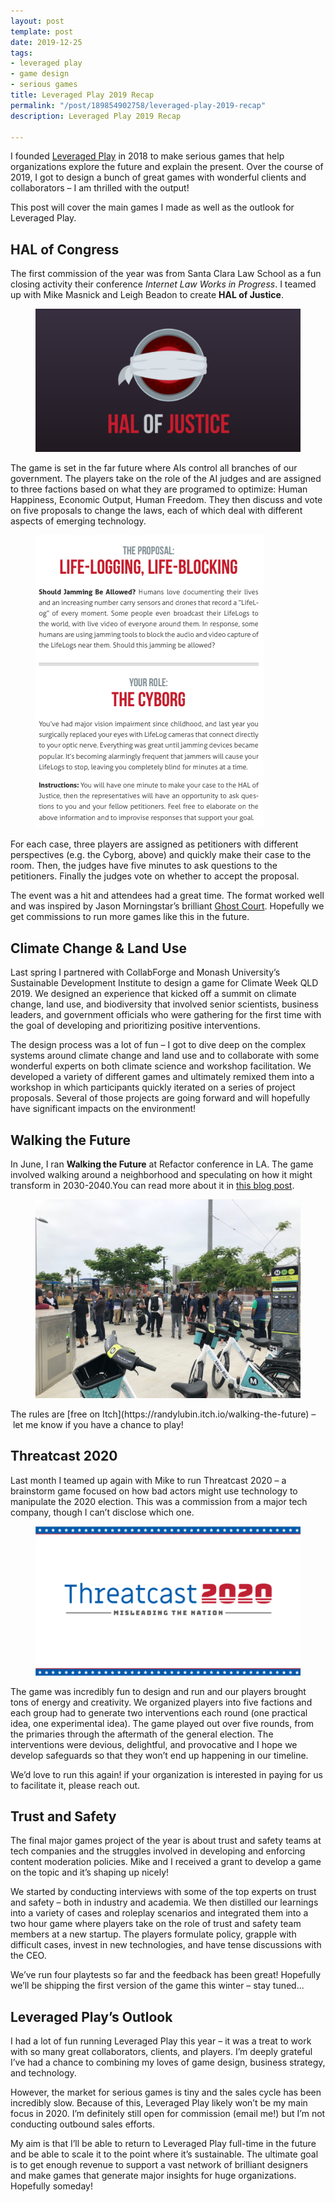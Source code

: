 ```yaml
---
layout: post
template: post
date: 2019-12-25
tags:
- leveraged play
- game design
- serious games
title: Leveraged Play 2019 Recap
permalink: "/post/189854902758/leveraged-play-2019-recap"
description: Leveraged Play 2019 Recap

---
```

<p>I founded <a href="https://leveragedplay.com/">Leveraged Play</a> in 2018 to make serious games that help organizations explore the future and explain the present. Over the course of 2019, I got to design a bunch of great games with wonderful clients and collaborators – I am thrilled with the output!</p><p>This post will cover the main games I made as well as the outlook for Leveraged Play.</p><h2>HAL of Congress</h2><p>The first commission of the year was from Santa Clara Law School as a fun closing activity their conference <i>Internet Law Works in Progress</i>. I teamed up with Mike Masnick and Leigh Beadon to create <b>HAL of Justice</b>.</p><figure data-orig-width="778" data-orig-height="421" class="tmblr-full"><img src="/images/c903c1c1aabed69ff351fb890f0bd08dc95c75070aace4768132916e7fbfe0e5.png" alt="image" data-orig-width="778" data-orig-height="421"></figure><p>The game is set in the far future where AIs control all branches of our government. The players take on the role of the AI judges and are assigned to three factions based on what they are programed to optimize: Human Happiness, Economic Output, Human Freedom. They then discuss and vote on five proposals to change the laws, each of which deal with different aspects of emerging technology.</p><figure data-orig-width="365" data-orig-height="469" class="tmblr-full"><img src="/images/0e8cde7d6473b47f6bb8d5af28a1c85021fc8380f647209e800fdf4d7fbb970b.png" alt="image" data-orig-width="365" data-orig-height="469"></figure><p>For each case, three players are assigned as petitioners with different perspectives (e.g. the Cyborg, above) and quickly make their case to the room. Then, the judges have five minutes to ask questions to the petitioners. Finally the judges vote on whether to accept the proposal.<br></p><p>The event was a hit and attendees had a great time. The format worked well and was inspired by Jason Morningstar’s brilliant <a href="https://bullypulpitgames.com/games/ghost-court/">Ghost Court</a>. Hopefully we get commissions to run more games like this in the future.</p><h2>Climate Change & Land Use</h2><p>Last spring I partnered with CollabForge and Monash University’s Sustainable Development Institute to design a game for Climate Week QLD 2019. We designed an experience that kicked off a summit on climate change, land use, and biodiversity that involved senior scientists, business leaders, and government officials who were gathering for the first time with the goal of developing and prioritizing positive interventions.</p><p>The design process was a lot of fun – I got to dive deep on the complex systems around climate change and land use and to collaborate with some wonderful experts on both climate science and workshop facilitation. We developed a variety of different games and ultimately remixed them into a workshop in which participants quickly iterated on a series of project proposals. Several of those projects are going forward and will hopefully have significant impacts on the environment!</p><h2>Walking the Future</h2><p>In June, I ran <b>Walking the Future</b> at Refactor conference in LA. The game involved walking around a neighborhood and speculating on how it might transform in 2030-2040.You can read more about it in <a href="https://blog.randylubin.com/post/185647886168/walking-the-future-refactorcamp">this blog post</a>.</p><figure data-orig-width="500" data-orig-height="375" class="tmblr-full"><img src="/images/3856ddf83f8f72e1bf8fc02011232d8d006f8875b208a8aca398478f2451edda.png" alt="image" data-orig-width="500" data-orig-height="375"></figure><p>The rules are [free on Itch](https://randylubin.itch.io/walking-the-future) – let me know if you have a chance to play!<br></p><h2>Threatcast 2020</h2><p>Last month I teamed up again with Mike to run Threatcast 2020 – a brainstorm game focused on how bad actors might use technology to manipulate the 2020 election. This was a commission from a major tech company, though I can’t disclose which one.</p><figure data-orig-width="763" data-orig-height="430" class="tmblr-full"><img src="/images/46729dc0aae60326a308626ec9974437344928bc7eed59bbcc067934c0e78fcb.png" alt="image" data-orig-width="763" data-orig-height="430"></figure><p>The game was incredibly fun to design and run and our players brought tons of energy and creativity. We organized players into five factions and each group had to generate two interventions each round (one practical idea, one experimental idea). The game played out over five rounds, from the primaries through the aftermath of the general election. The interventions were devious, delightful, and provocative and I hope we develop safeguards so that they won’t end up happening in our timeline.</p><p>We’d love to run this again! if your organization is interested in paying for us to facilitate it, please reach out.</p><h2>Trust and Safety</h2><p>The final major games project of the year is about trust and safety teams at tech companies and the struggles involved in developing and enforcing content moderation policies. Mike and I received a grant to develop a game on the topic and it’s shaping up nicely!</p><p>We started by conducting interviews with some of the top experts on trust and safety – both in industry and academia. We then distilled our learnings into a variety of cases and roleplay scenarios and integrated them into a two hour game where players take on the role of trust and safety team members at a new startup. The players formulate policy, grapple with difficult cases, invest in new technologies, and have tense discussions with the CEO.</p><p>We’ve run four playtests so far and the feedback has been great! Hopefully we’ll be shipping the first version of the game this winter – stay tuned...</p><h2>Leveraged Play’s Outlook</h2><p>I had a lot of fun running Leveraged Play this year – it was a treat to work with so many great collaborators, clients, and players. I’m deeply grateful I’ve had a chance to combining my loves of game design, business strategy, and technology.</p><p>However, the market for serious games is tiny and the sales cycle has been incredibly slow. Because of this, Leveraged Play likely won’t be my main focus in 2020. I’m definitely still open for commission (email me!) but I’m not conducting outbound sales efforts.</p><p>My aim is that I’ll be able to return to Leveraged Play full-time in the future and be able to scale it to the point where it’s sustainable. The ultimate goal is to get enough revenue to support a vast network of brilliant designers and make games that generate major insights for huge organizations. Hopefully someday!</p>